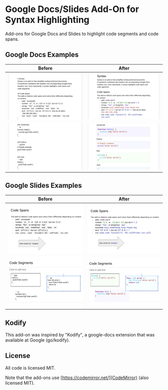 # Google Docs/Slides Add-On for Syntax Highlighting
Add-ons for Google Docs and Slides to highlight code segments and code spans.

## Google Docs Examples
Before | After
------ | -----
![Before 1](docs/screens/syntax1.png) | ![After 1](docs/screens/syntax2.png)
![Before 2](docs/screens/syntax3.png) | ![After 2](docs/screens/syntax4.png)

## Google Slides Examples
Before | After
------ | -----
![Before 1](slides/screens/screen1.png) | ![After 1](slides/screens/screen2.png)
![Before 2](slides/screens/screen3.png) | ![After 2](slides/screens/screen4.png)

## Kodify
This add-on was inspired by "Kodify", a google-docs extension that was
available at Google (go/kodify).

## License
All code is licensed MIT.

Note that the add-ons use [https://codemirror.net/](CodeMirror) (also
licensed MIT).
